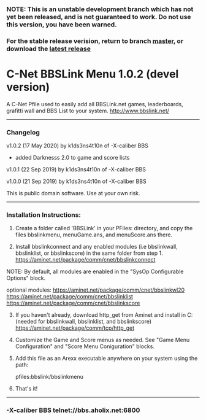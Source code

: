 ### NOTE: This is an unstable development branch which has not yet been released, and is not guaranteed to work. Do not use this version, you have been warned.

### For the stable release verision, return to branch [master](https://github.com/mkillewald/bbslinkmenu/tree/master), or download the [latest release](https://github.com/mkillewald/bbslinkmenu/releases/latest)

# C-Net BBSLink Menu 1.0.2 (devel version)

A C-Net Pfile used to easily add all BBSLink.net games, leaderboards, grafitti wall and BBS List to your system.
http://www.bbslink.net/

**************************************************************************

### Changelog

v1.0.2 (17 May 2020) by k1ds3ns4t10n of -X-caliber BBS
 - added Darknesss 2.0 to game and score lists

v1.0.1 (22 Sep 2019) by k1ds3ns4t10n of -X-caliber BBS

v1.0.0 (21 Sep 2019) by k1ds3ns4t10n of -X-caliber BBS

This is public domain software. Use at your own risk.
**************************************************************************

### Installation Instructions:

1. Create a folder called 'BBSLink' in your PFiles: directory, and
copy the files bbslinkmenu, menuGame.ans, and menuScore.ans there.

2. Install bbslinkconnect and any enabled modules (i.e bbslinkwall,
bbslinklist, or bbslinkscore) in the same folder from step 1.
https://aminet.net/package/comm/cnet/bbslinkconnect

NOTE: By default, all modules are enabled in the "SysOp
Configurable Options" block.

optional modules:
  https://aminet.net/package/comm/cnet/bbslinkwl20
  https://aminet.net/package/comm/cnet/bbslinklist
  https://aminet.net/package/comm/cnet/bbslinkscore

3. If you haven't already, download http_get from Aminet and install
in C: (needed for bbslinkwall, bbslinklist, and bbslinkscore)
https://aminet.net/package/comm/tcp/http_get

4. Customize the Game and Score menus as needed. See "Game Menu
Configuration" and "Score Menu Coniguration" blocks.

5. Add this file as an Arexx executable anywhere on your system using
the path:

   pfiles:bbslink/bbslinkmenu

6. That's it!

**************************************************************************
### -X-caliber BBS telnet://bbs.aholix.net:6800
